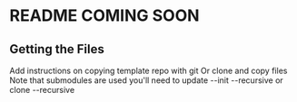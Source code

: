 # README COMING SOON

## Getting the Files

Add instructions on copying template repo with git
Or clone and copy files
Note that submodules are used
you'll need to update --init --recursive or clone --recursive

